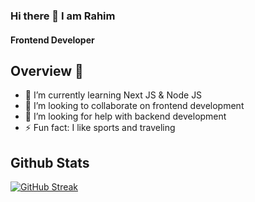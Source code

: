 ### Hi there 👋 I am Rahim

#### Frontend Developer



## Overview 👋

- 🌱 I’m currently learning Next JS & Node JS
- 👯 I’m looking to collaborate on frontend development
- 🤔 I’m looking for help with backend development
- ⚡ Fun fact: I like sports and traveling



## Github Stats

[![GitHub Streak](https://github-readme-streak-stats.herokuapp.com?user=Thejellyfish1024&theme=dark)](https://git.io/streak-stats)
